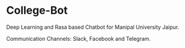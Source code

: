 # College-Bot
Deep Learning and Rasa based Chatbot for Manipal University Jaipur.

Communication Channels: Slack, Facebook and Telegram.
